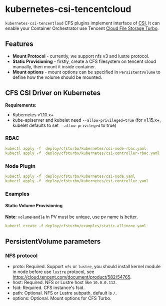 # kubernetes-csi-tencentcloud

`kubernetes-csi-tencentloud` CFS plugins implement interface of [CSI](https://github.com/container-storage-interface/spec). It can enable your Container Orchestrator use Tencent [Cloud File Storage Turbo](https://cloud.tencent.com/product/cfs).

## Features

* **Mount Protocol** - currently, we support nfs v3 and lustre protocol. 
* **Static Provisioning** - firstly, create a CFS filesystem on tencent cloud manually, then mount it inside container.
* **Mount options** - mount options can be specified in `PersistentVolume` to define how the volume should be mounted.

## CFS CSI Driver on Kubernetes

**Requirements:**

* Kubernetes v1.10.x+
* kube-apiserver and kubelet need `--allow-privileged=true` (for v1.15.x+, kubelet defaults to set `--allow-privileged` to true)

### RBAC

```yaml
kubectl apply -f  deploy/cfsturbo/kubernetes/csi-node-rbac.yaml
kubectl apply -f  deploy/cfsturbo/kubernetes/csi-controller-rbac.yaml
```

### Node Plugin

```yaml
kubectl apply -f  deploy/cfsturbo/kubernetes/csi-node.yaml
kubectl apply -f  deploy/cfsturbo/kubernetes/csi-controller.yaml
```

### Examples

#### Static Volume Provisioning

**Note**: `volumeHandle` in PV must be unique, use pv name is better.

```yaml
kubectl create -f deploy/cfsturbo/examples/static-allinone.yaml
```

## PersistentVolume parameters

### NFS protocol

* proto: Required. Support `nfs` or `lustre`, you should install kernel module in node before use `lustre` protocol, see https://cloud.tencent.com/document/product/582/54765.
* host: Required. NFS or Lustre host like `10.0.0.112`.
* fsid: Required. CFS instance's fsid.
* path: Optional. NFS or Lustre subpath, default is `/`.
* options: Optional. Mount options for CFS Turbo.
